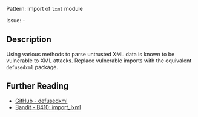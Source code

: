 Pattern: Import of `lxml` module

Issue: -

## Description

Using various methods to parse untrusted XML data is known to be vulnerable to
XML attacks. Replace vulnerable imports with the equivalent `defusedxml` package.

## Further Reading

* [GitHub - defusedxml](https://github.com/tiran/defusedxml)
* [Bandit - B410: import_lxml](https://bandit.readthedocs.io/en/1.7.4/blacklists/blacklist_imports.html#b410-import-lxml)
